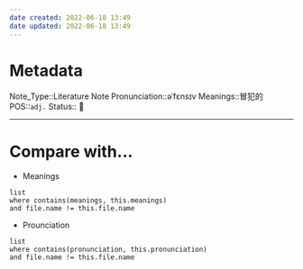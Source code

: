 ```yaml
---
date created: 2022-06-18 13:49
date updated: 2022-06-18 13:49
---
```

# Metadata

Note_Type::Literature Note
Pronunciation::əˈfɛnsɪv
Meanings::冒犯的
POS::`adj.`
Status:: 👶

---

# Compare with...

- Meanings

```dataview
list
where contains(meanings, this.meanings)
and file.name != this.file.name
```

- Prounciation

```dataview
list
where contains(pronunciation, this.pronunciation)
and file.name != this.file.name
```
